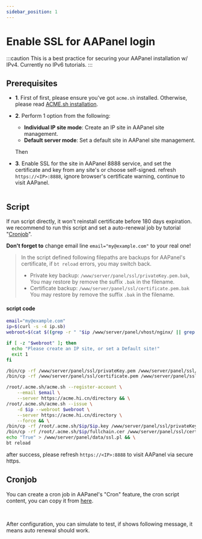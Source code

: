 ```yaml
---
sidebar_position: 1
---
```


# Enable SSL for AAPanel login

:::caution
This is a best practice for securing your AAPanel installation w/ IPv4. Currently no IPv6 tutorials.
:::

## Prerequisites

* **1**. First of first, please ensure you've got `acme.sh` installed. Otherwise, please read [ACME.sh installation](../getting-started/acme.sh-installation.md).

* **2**. Perform 1 option from the following:
  - **Individual IP site mode**: Create an IP site in AAPanel site management.
  - **Default server mode**: Set a default site in AAPanel site management.

  Then

* **3**. Enable SSL for the site in AAPanel 8888 service, and set the certificate and key from any site's or choose self-signed. refresh `https://<IP>:8888`, ignore browser's certificate warning, continue to visit AAPanel.

  <img srcset="../../docs/aapanel-enable-https-login.png 2x" />

## Script

If run script directly, it won't reinstall certificate before 180 days expiration. we recommend to run this script and set a auto-renewal job by tutorial "[Cronjob](#cronjob)".

**Don't forget to** change email line `email="my@example.com"` to your real one!

> In the script defined following filepaths are backups for AAPanel's certificate, if `bt reload` errors, you may switch back.
> - Private key backup: `/www/server/panel/ssl/privateKey.pem.bak`, You may restore by remove the suffix `.bak` in the filename.
> - Certificate backup: `/www/server/panel/ssl/certificate.pem.bak` You may restore by remove the suffix `.bak` in the filename.

#### script code
```bash
email="my@example.com"
ip=$(curl -s -4 ip.sb)
webroot=$(cat $((grep -r " "$ip /www/server/panel/vhost/nginx/ || grep -r "default_server" /www/server/panel/vhost/nginx/) | grep server_name | awk '{print $1}' | cut -d ':' -f1) | egrep 'root ' | awk '{print $2}' | cut -d ';' -f1)

if [ -z "$webroot" ]; then
  echo "Please create an IP site, or set a Default site!"
  exit 1
fi

/bin/cp -rf /www/server/panel/ssl/privateKey.pem /www/server/panel/ssl/privateKey.pem.bak
/bin/cp -rf /www/server/panel/ssl/certificate.pem /www/server/panel/ssl/certificate.pem.bak

/root/.acme.sh/acme.sh --register-account \
    --email $email \
    --server https://acme.hi.cn/directory && \
/root/.acme.sh/acme.sh --issue \
    -d $ip --webroot $webroot \
    --server https://acme.hi.cn/directory \
    --force && \
/bin/cp -rf /root/.acme.sh/$ip/$ip.key /www/server/panel/ssl/privateKey.pem && \
/bin/cp -rf /root/.acme.sh/$ip/fullchain.cer /www/server/panel/ssl/certificate.pem && \
echo "True" > /www/server/panel/data/ssl.pl && \
bt reload
```

after success, please refresh `https://<IP>:8888` to visit AAPanel via secure https.

## Cronjob

You can create a cron job in AAPanel's "Cron" feature, the cron script content, you can copy it from [here](#script-code).

<img srcset="../../docs/aapanel-enable-https-login-crond-auto-renewal-step-1.png 2x" />

<img srcset="../../docs/aapanel-enable-https-login-crond-auto-renewal-step-2.png 2x" />

After configuration, you can simulate to test, if shows following message, it means auto renewal should work.

<img srcset="../../docs/aapanel-enable-https-login-crond-auto-renewal-step-3.png 2x" />
